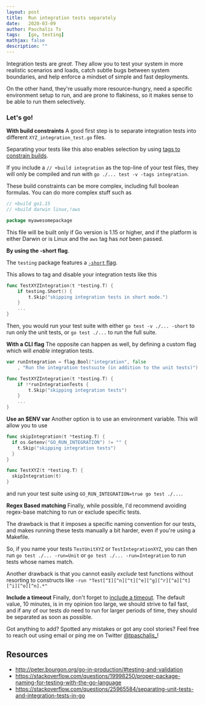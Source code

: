 ```yaml
---
layout: post
title:  Run integration tests separately
date:   2020-03-09
author: Paschalis Ts
tags:   [go, testing]
mathjax: false
description: ""
---
```


Integration tests are *great*. They allow you to test your system in more realistic scenarios and loads, catch subtle bugs between system boundaries, and help enforce a mindset of simple and fast deployments.

On the other hand, they're usually more resource-hungry, need a specific environment setup to run, and are prone to flakiness, so it makes sense to be able to run them selectively.


### Let's go!

**With build constraints**
A good first step is to separate integration tests into different `XYZ_integration_test.go` files.

Separating your tests like this also enables selection by using [tags to constrain builds](https://golang.org/pkg/go/build/#hdr-Build_Constraints).

If you include a `// +build integration` as the top-line of your test files, they will only be compiled and run with `go ./... test -v -tags integration`.

These build constraints can be more complex, including full boolean formulas.
You can do more complex stuff such as 
```go
// +build go1.15 
// +build darwin linux,!aws

package myawesomepackage
```

This file will be built only if Go version is 1.15 or higher, and if the platform is either Darwin or is Linux and the `aws` tag has *not* been passed.


**By using the -short flag**.

The `testing` package features a [`-short` flag](https://golang.org/pkg/testing/#Short).

This allows to tag and disable your integration tests like this
```go
func TestXYZIntegration(t *testing.T) {
    if testing.Short() {
        t.Skip("skipping integration tests in short mode.")
    }
    ...
}
```
Then, you would run your test suite with either `go test -v ./... -short` to run only the unit tests, or `go test ./...` to run the full suite.


**With a CLI flag**
The opposite can happen as well, by defining a custom flag which will *enable* integration tests.

```go
var runIntegration = flag.Bool("integration", false
    , "Run the integration testsuite (in addition to the unit tests)")

func TestXYZIntegration(t *testing.T) {
    if !*runIntegrationTests {
        t.Skip("skipping integration tests")
    }
    ...
}
```

**Use an $ENV var**
Another option is to use an environment variable. This will allow you to use
```go
func skipIntegration(t *testing.T) {
  if os.Getenv("GO_RUN_INTEGRATION") != "" {
    t.Skip("skipping integration tests")
  }
}

func TestXYZ(t *testing.T) {
  skipIntegration(t)
}
```

and run your test suite using `GO_RUN_INTEGRATION=true go test ./...`.


**Regex Based matching**
Finally, while possible, I'd recommend avoiding regex-base matching to run or exclude specific tests.

The drawback is that it imposes a specific naming convention for our tests, and makes running these tests manually a bit harder, even if you're using a Makefile.

So, if you name your tests `TestUnitXYZ` or `TestIntegrationXYZ`, you can then run `go test ./... -run=Unit` or `go test ./... -run=Integration` to run tests whose names match. 

Another drawback is that you cannot easily *exclude* test functions without resorting to constructs like `-run "Test[^I][^n][^t][^e][^g][^r][^a][^t][^i][^o][^n].*"`



**Include a timeout**
Finally, don't forget to [include a timeout](https://golang.org/cmd/go/#hdr-Testing_flags). The default value, 10 minutes, is in my opinion too large, we should strive to fail fast, and if any of our tests *do* need to run for larger periods of time, they should be separated as soon as possible.

Got anything to add? Spotted any mistakes or got any cool stories? Feel free to reach out using email or ping me on Twitter [@tpaschalis_](https://twitter.com/tpaschalis_)!

## Resources
- http://peter.bourgon.org/go-in-production/#testing-and-validation
- https://stackoverflow.com/questions/19998250/proper-package-naming-for-testing-with-the-go-language
- https://stackoverflow.com/questions/25965584/separating-unit-tests-and-integration-tests-in-go

